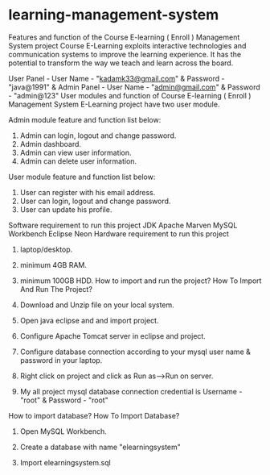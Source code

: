 # learning-management-system

Features and function of the Course E-learning ( Enroll ) Management System project
Course E-Learning exploits interactive technologies and communication systems to improve the learning experience. It has the potential to transform the way we teach and learn across the board.

User Panel - User Name - "kadamk33@gmail.com" & Password - "java@1991" &
Admin Panel - User Name - "admin@gmail.com" & Password - "admin@123"
User modules and function of Course E-learning ( Enroll ) Management System
E-Learning project have two user module.

Admin module feature and function list below:
1. Admin can login, logout and change password.
2. Admin dashboard.
3. Admin can view user information.
4. Admin can delete user information.

User module feature and function list below:
1. User can register with his email address.
2. User can login, logout and change password.
3. User can update his profile.

Software requirement to run this project
JDK
Apache Marven
MySQL Workbench
Eclipse Neon
Hardware requirement to run this project
1. laptop/desktop.
2. minimum 4GB RAM.
3. minimum 100GB HDD.
How to import and run the project?
How To Import And Run The Project?

1. Download and Unzip file on your local system.

2. Open java eclipse and and import project.

3. Configure Apache Tomcat server in eclipse and project.

4. Configure database connection according to your mysql user name & password in your laptop.

5. Right click on project and click as Run as-->Run on server.

6. My all project mysql database connection credential is Username - "root" & Password - "root"

How to import database?
How To Import Database?

1. Open MySQL Workbench.

2. Create a database with name "elearningsystem"

3. Import elearningsystem.sql